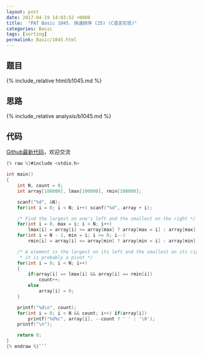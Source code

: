 ```yaml
---
layout: post
date: 2017-04-19 14:03:52 +0800
title:  "PAT Basic 1045. 快速排序 (25) (C语言实现)"
categories: Basic
tags: [sorting]
permalink: Basic/1045.html
---
```


## 题目

{% include_relative html/b1045.md %}

## 思路

{% include_relative analysis/b1045.md %}

## 代码

[Github最新代码](https://github.com/OliverLew/PAT/blob/master/PATBasic/1045.c)，欢迎交流

```c
{% raw %}#include <stdio.h>

int main()
{
    int N, count = 0;
    int array[100000], lmax[100000], rmin[100000];

    scanf("%d", &N);
    for(int i = 0; i < N; i++) scanf("%d", array + i);

    /* Find the largest on one's left and the smallest on the right */
    for(int i = 0, max = i; i < N; i++)
        lmax[i] = array[i] >= array[max] ? array[max = i] : array[max];
    for(int i = N - 1, min = i; i >= 0; i--)
        rmin[i] = array[i] <= array[min] ? array[min = i] : array[min];

    /* A element is the largest on its left and the smallest on its right,
     * it is probably a pivot */
    for(int i = 0; i < N; i++)
    {
        if(array[i] == lmax[i] && array[i] == rmin[i])
            count++;
        else
            array[i] = 0;
    }

    printf("%d\n", count);
    for(int i = 0; i < N && count; i++) if(array[i])
        printf("%d%c", array[i], --count ? ' ' : '\0');
    printf("\n");

    return 0;
}
{% endraw %}```